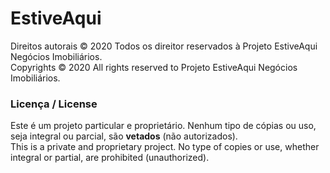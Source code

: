 # EstiveAqui
Direitos autorais © 2020 Todos os direitor reservados à Projeto EstiveAqui Negócios Imobiliários.  
Copyrights © 2020 All rights reserved to Projeto EstiveAqui Negócios Imobiliários.  
  
### Licença / License
Este é um projeto particular e proprietário. Nenhum tipo de cópias ou uso, seja integral ou parcial, são **vetados** (não autorizados).  
This is a private and proprietary project. No type of copies or use, whether integral or partial, are prohibited (unauthorized).  
  
